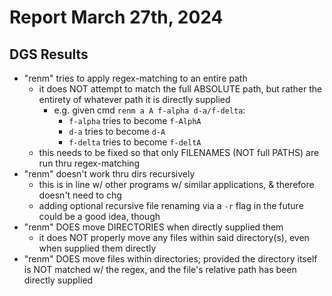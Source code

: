 # Report March 27th, 2024

## DGS Results
 - "renm" tries to apply regex-matching to an entire path
     - it does NOT attempt to match the full ABSOLUTE path, but rather the entirety of whatever path it is directly supplied
        - e.g.  given cmd `renm a A f-alpha d-a/f-delta`:
            - `f-alpha` tries to become `f-AlphA`
            - `d-a` tries to become `d-A`
            - `f-delta` tries to become `f-deltA`
     - this needs to be fixed so that only FILENAMES (NOT full PATHS) are run thru regex-matching
 - "renm" doesn't work thru dirs recursively
     - this is in line w/ other programs w/ similar applications, & therefore doesn't need to chg
     - adding optional recursive file renaming via a `-r` flag in the future could be a good idea, though
 - "renm" DOES move DIRECTORIES when directly supplied them
     - it does NOT properly move any files within said directory(s), even when supplied them directly
 - "renm" DOES move files within directories; provided the directory itself is NOT matched w/ the regex, and the file's relative path has been directly supplied